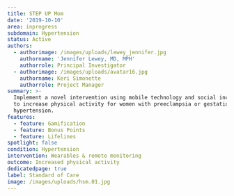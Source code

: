 ```yaml
---
title: STEP UP Mom
date: '2019-10-10'
area: inprogress
subdomain: Hypertension
status: Active
authors:
  - authorimage: /images/uploads/lewey_jennifer.jpg
    authorname: 'Jennifer Lewey, MD, MPH'
    authorrole: Principal Investigator
  - authorimage: /images/uploads/avatar16.jpg
    authorname: Keri Simonette
    authorrole: Project Manager
summary: >-
  Implement a novel intervention using mobile technology and social incentives
  to increase physical activity for women with preeclampsia or gestational
  hypertension.
features:
  - feature: Gamification
  - feature: Bonus Points
  - feature: Lifelines
spotlight: false
condition: Hypertension
intervention: Wearables & remote monitoring
outcome: Increased physical activity
dedicatedpage: true
label: Standard of Care 
image: /images/uploads/hsm.01.jpg
---
```


